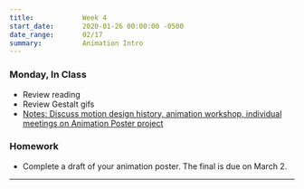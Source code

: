 ```yaml
---
title:            Week 4
start_date:       2020-01-26 00:00:00 -0500
date_range:       02/17
summary:          Animation Intro
---
```


### Monday, In Class

- Review reading
- Review Gestalt gifs
- [Notes: Discuss motion design history, animation workshop, individual meetings on Animation Poster project](https://paper.dropbox.com/doc/Week-4-Intro-to-Motion--Aujdeub8cILHDjr0xGe7fWdlAQ-7TM5NRao14vkfPNSW8QSO)

### Homework

- Complete a draft of your animation poster. The final is due on March 2.

---
